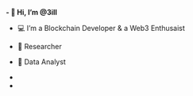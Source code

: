 **- 👋 Hi, I’m @3ill**
- 💻 I’m a Blockchain Developer & a Web3 Enthusaist
- 📑 Researcher
- 📑 Data Analyst




- 
- 


<!---
3ill/3ill is a ✨ special ✨ repository because its `README.md` (this file) appears on your GitHub profile.
You can click the Preview link to take a look at your changes.
--->
